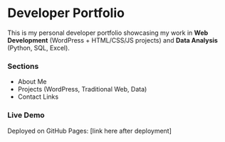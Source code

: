 # Developer Portfolio

This is my personal developer portfolio showcasing my work in **Web Development** (WordPress + HTML/CSS/JS projects) and **Data Analysis** (Python, SQL, Excel).

### Sections
- About Me
- Projects (WordPress, Traditional Web, Data)
- Contact Links

### Live Demo
Deployed on GitHub Pages: [link here after deployment]
